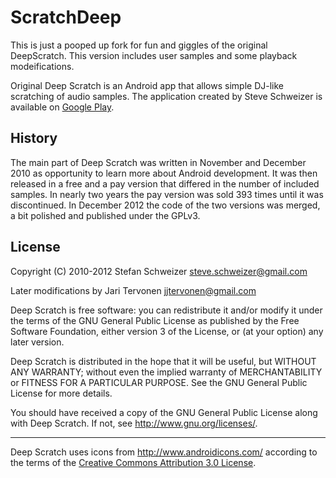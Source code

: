 ScratchDeep
========================
This is just a pooped up fork for fun and giggles of the original DeepScratch. This version includes user samples and some playback modeifications.


Original Deep Scratch is an Android app that allows simple DJ-like scratching of audio
samples. The application created by Steve Schweizer is available on [Google Play][1].


History
-------

The main part of Deep Scratch was written in November and December 2010 as
opportunity to learn more about Android development. It was then released in a
free and a pay version that differed in the number of included samples. In
nearly two years the pay version was sold 393 times until it was discontinued.
In December 2012 the code of the two versions was merged, a bit polished and
published under the GPLv3.

License
-------

Copyright (C) 2010-2012 Stefan Schweizer <steve.schweizer@gmail.com>

Later modifications by Jari Tervonen <jjtervonen@gmail.com>

Deep Scratch is free software: you can redistribute it and/or modify
it under the terms of the GNU General Public License as published by
the Free Software Foundation, either version 3 of the License, or
(at your option) any later version.

Deep Scratch is distributed in the hope that it will be useful,
but WITHOUT ANY WARRANTY; without even the implied warranty of
MERCHANTABILITY or FITNESS FOR A PARTICULAR PURPOSE.  See the
GNU General Public License for more details.

You should have received a copy of the GNU General Public License
along with Deep Scratch.  If not, see <http://www.gnu.org/licenses/>.

---

Deep Scratch uses icons from <http://www.androidicons.com/> according to the
terms of the [Creative Commons Attribution 3.0 License][2].


[1]: http://play.google.com/store/apps/details?id=com.brillenheini.deepscratch.free
[2]: http://creativecommons.org/licenses/by/3.0/
